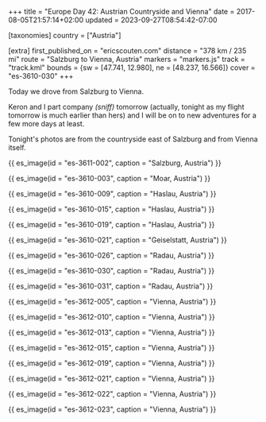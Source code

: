 +++
title = "Europe Day 42: Austrian Countryside and Vienna"
date = 2017-08-05T21:57:14+02:00
updated = 2023-09-27T08:54:42-07:00

[taxonomies]
country = ["Austria"]

[extra]
first_published_on = "ericscouten.com"
distance = "378 km / 235 mi"
route = "Salzburg to Vienna, Austria"
markers = "markers.js"
track = "track.kml"
bounds = {sw = [47.741, 12.980], ne = [48.237, 16.566]}
cover = "es-3610-030"
+++

Today we drove from Salzburg to Vienna.

Keron and I part company _(sniff)_ tomorrow (actually, tonight as my flight tomorrow is much earlier than hers) and I will be on to new adventures for a few more days at least.

<!-- more -->

Tonight's photos are from the countryside east of Salzburg and from Vienna itself.

{{ es_image(id = "es-3611-002", caption = "Salzburg, Austria") }}

{{ es_image(id = "es-3610-003", caption = "Moar, Austria") }}

{{ es_image(id = "es-3610-009", caption = "Haslau, Austria") }}

{{ es_image(id = "es-3610-015", caption = "Haslau, Austria") }}

{{ es_image(id = "es-3610-019", caption = "Haslau, Austria") }}

{{ es_image(id = "es-3610-021", caption = "Geiselstatt, Austria") }}

{{ es_image(id = "es-3610-026", caption = "Radau, Austria") }}

{{ es_image(id = "es-3610-030", caption = "Radau, Austria") }}

{{ es_image(id = "es-3610-031", caption = "Radau, Austria") }}

{{ es_image(id = "es-3612-005", caption = "Vienna, Austria") }}

{{ es_image(id = "es-3612-010", caption = "Vienna, Austria") }}

{{ es_image(id = "es-3612-013", caption = "Vienna, Austria") }}

{{ es_image(id = "es-3612-015", caption = "Vienna, Austria") }}

{{ es_image(id = "es-3612-019", caption = "Vienna, Austria") }}

{{ es_image(id = "es-3612-021", caption = "Vienna, Austria") }}

{{ es_image(id = "es-3612-022", caption = "Vienna, Austria") }}

{{ es_image(id = "es-3612-023", caption = "Vienna, Austria") }}


